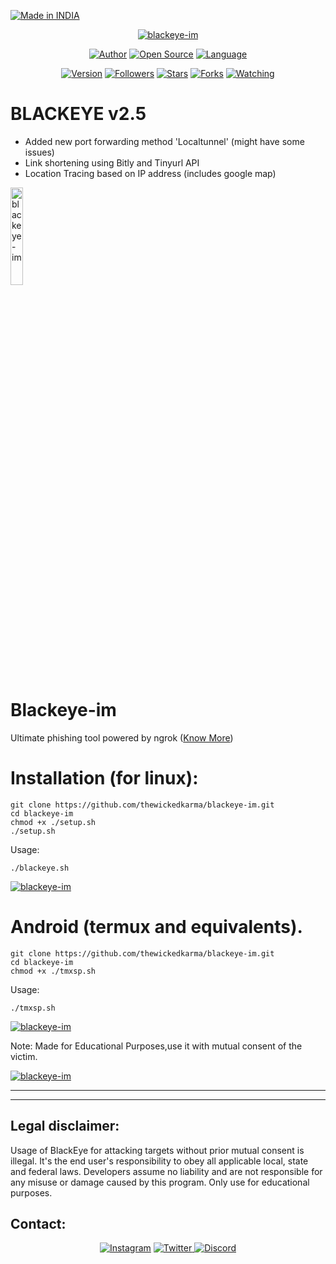 
  

<p align="left">
<a href="#"><img title="Made in INDIA" src="https://img.shields.io/badge/MADE%20IN-INDIA-green?colorA=%23ff9933&colorB=%23017e40&style=for-the-badge"></a>
</p>
<p align="center">
<a href="#"><img title="blackeye-im" src="https://i.imgur.com/5N5Kdjw.png"></a>
</p>
<p align="center">
<a href="https://github.com/thewickedkarma"><img title="Author" src="https://img.shields.io/badge/Author-The--Burning-red.svg?style=for-the-badge&logo=github"></a>
<a href="#"><img title="Open Source" src="https://img.shields.io/badge/Open%20Source-%E2%9D%A4-green?style=for-the-badge"></a>
<a href="#"><img title="Language" src="https://img.shields.io/badge/Shell-555555?style=for-the-badge&logo=shell&logoColor=white"></a>
</p>
<p align="center">
<a href="#"><img title="Version" src="https://img.shields.io/badge/Version-2.5-green.svg?style=flat-square"></a>
<a href="https://github.com/thewickedkarma/followers"><img title="Followers" src="https://img.shields.io/github/followers/thewickedkarma?color=blue&style=flat-square"></a>
<a href="https://github.com/thewickedkarma/blackeye-im/stargazers/"><img title="Stars" src="https://img.shields.io/github/stars/thewickedkarma/blackeye-im?color=red&style=flat-square"></a>
<a href="https://github.com/thewickedkarma/blackeye-im/network/members"><img title="Forks" src="https://img.shields.io/github/forks/thewickedkarma/blackeye-im?color=red&style=flat-square"></a>
<a href="https://github.com/thewickedkarma/blackeye-im/watchers"><img title="Watching" src="https://img.shields.io/github/watchers/thewickedkarma/blackeye-im?label=Watchers&color=blue&style=flat-square"></a>
</p>












# BLACKEYE v2.5
<ul type='disc'> <li>Added new port forwarding method 'Localtunnel' (might have some issues)
<li>Link shortening using Bitly and Tinyurl API
<li>Location Tracing based on IP address (includes google map)


</ul>
 <a href="#"><img title="blackeye-im" width= "20%" src="https://i.imgur.com/5N5Kdjw.png"></a>


# Blackeye-im

Ultimate phishing tool powered by ngrok (<a href='https://thewickedkarma.github.io/blackeye-im'>Know More</a>)

# Installation (for linux):
```
git clone https://github.com/thewickedkarma/blackeye-im.git
cd blackeye-im
chmod +x ./setup.sh
./setup.sh
```
Usage:

```./blackeye.sh```
<p><a href="https://i.imgur.com/irdzUjd.png"><img title="blackeye-im" src="https://i.imgur.com/irdzUjd.png"></a>
</p>

# Android (termux and equivalents).
```
git clone https://github.com/thewickedkarma/blackeye-im.git
cd blackeye-im
chmod +x ./tmxsp.sh
```
Usage:

```./tmxsp.sh```
<p><a href="#"><img title="blackeye-im" src="https://i.imgur.com/YuAb55M.jpg"></a>
</p>
Note: Made for Educational Purposes,use it with mutual consent of the victim.
<p><a href="https://i.imgur.com/TJFmaGq.png"><img title="blackeye-im" src="https://i.imgur.com/TJFmaGq.png"></a>
</p>

 

-----------------------------------------------------------------------------------------------------------------------------

-----------------------------------------------------------------------------------------------------------------------------


## Legal disclaimer:

Usage of BlackEye for attacking targets without prior mutual consent is illegal. It's the end user's responsibility to obey all applicable local, state and federal laws. Developers assume no liability and are not responsible for any misuse or damage caused by this program. Only use for educational purposes.


## Contact:
<p align="center">
    <a href="https://www.instagram.com/thewickedkarma/">
    <img alt="Instagram" src="https://img.shields.io/badge/Instagram%20-%23000000.svg?&style=for-the-badge&logo=Instagram&logoColor=white"/></a>
    <a href="https://twitter.com/Ankitraj7079">
    <img alt="Twitter" src="https://img.shields.io/badge/Twitter%20-%231DA1F2.svg?&style=for-the-badge&logo=Twitter&logoColor=white"</a>
    <a href="https://discord.com/channels/@me/798505744843538432">
    <img alt="Discord" src="https://img.shields.io/badge/Discord%20-%237289DA.svg?&style=for-the-badge&logo=discord&logoColor=white"/></a>
</p>
